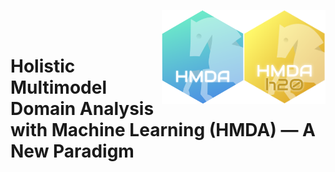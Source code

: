 
<a href="https://github.com/haghish/HMDA"><img src='man/figures/HMDAH2O.png' align="right" height="150" /> </a>
<a href="https://github.com/haghish/HMDA"><img src='man/figures/HMDA.png' align="right" height="150" /></a>
<br><br>

Holistic Multimodel Domain Analysis with Machine Learning (**HMDA**) — A New Paradigm
================================================================





